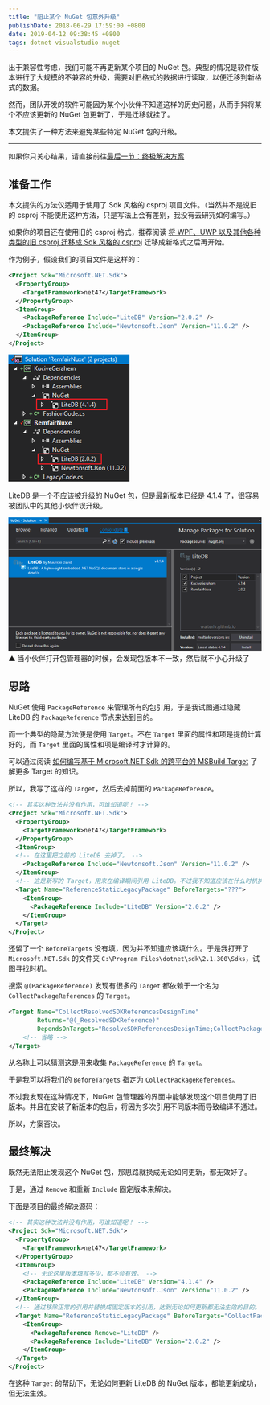 ```yaml
---
title: "阻止某个 NuGet 包意外升级"
publishDate: 2018-06-29 17:59:00 +0800
date: 2019-04-12 09:38:45 +0800
tags: dotnet visualstudio nuget
---
```


出于兼容性考虑，我们可能不再更新某个项目的 NuGet 包。典型的情况是软件版本进行了大规模的不兼容的升级，需要对旧格式的数据进行读取，以便迁移到新格式的数据。

然而，团队开发的软件可能因为某个小伙伴不知道这样的历史问题，从而手抖将某个不应该更新的 NuGet 包更新了，于是迁移就挂了。

本文提供了一种方法来避免某些特定 NuGet 包的升级。

---

如果你只关心结果，请直接前往[最后一节：终极解决方案](#%E6%9C%80%E7%BB%88%E8%A7%A3%E5%86%B3)

## 准备工作

本文提供的方法仅适用于使用了 Sdk 风格的 csproj 项目文件。（当然并不是说旧的 csproj 不能使用这种方法，只是写法上会有差别，我没有去研究如何编写。）

如果你的项目还在使用旧的 csproj 格式，推荐阅读 [将 WPF、UWP 以及其他各种类型的旧 csproj 迁移成 Sdk 风格的 csproj](/post/introduce-new-style-csproj-into-net-framework) 迁移成新格式之后再开始。

作为例子，假设我们的项目文件是这样的：

```xml
<Project Sdk="Microsoft.NET.Sdk">
  <PropertyGroup>
    <TargetFramework>net47</TargetFramework>
  </PropertyGroup>
  <ItemGroup>
    <PackageReference Include="LiteDB" Version="2.0.2" />
    <PackageReference Include="Newtonsoft.Json" Version="11.0.2" />
  </ItemGroup>
</Project>
```

![不一致的 LiteDB 版本](/static/posts/2018-06-29-17-02-09.png)

LiteDB 是一个不应该被升级的 NuGet 包，但是最新版本已经是 4.1.4 了，很容易被团队中的其他小伙伴误升级。

![包管理器](/static/posts/2018-06-29-17-04-14.png)  
▲ 当小伙伴打开包管理器的时候，会发现包版本不一致，然后就不小心升级了

## 思路

NuGet 使用 `PackageReference` 来管理所有的包引用，于是我试图通过隐藏 LiteDB 的 `PackageReference` 节点来达到目的。

而一个典型的隐藏方法便是使用 `Target`。不在 `Target` 里面的属性和项是提前计算好的，而 `Target` 里面的属性和项是编译时才计算的。

可以通过阅读 [如何编写基于 Microsoft.NET.Sdk 的跨平台的 MSBuild Target](/post/write-msbuild-target) 了解更多 Target 的知识。

所以，我写了这样的 `Target`，然后去掉前面的 `PackageReference`。

```xml
<!-- 其实这种改法并没有作用，可谁知道呢！ -->
<Project Sdk="Microsoft.NET.Sdk">
  <PropertyGroup>
    <TargetFramework>net47</TargetFramework>
  </PropertyGroup>
  <ItemGroup>
  <!-- 在这里把之前的 LiteDB 去掉了。 -->
    <PackageReference Include="Newtonsoft.Json" Version="11.0.2" />
  </ItemGroup>
  <!-- 这是新写的 Target，用来在编译期间引用 LiteDB。不过我不知道应该在什么时机执行。 -->
  <Target Name="ReferenceStaticLegacyPackage" BeforeTargets="???">
    <ItemGroup>
      <PackageReference Include="LiteDB" Version="2.0.2" />
    </ItemGroup>
  </Target>
</Project>
```

还留了一个 `BeforeTargets` 没有填，因为并不知道应该填什么。于是我打开了 `Microsoft.NET.Sdk` 的文件夹 `C:\Program Files\dotnet\sdk\2.1.300\Sdks`，试图寻找时机。

搜索 `@(PackageReference)` 发现有很多的 `Target` 都依赖于一个名为 `CollectPackageReferences` 的 `Target`。

```xml
<Target Name="CollectResolvedSDKReferencesDesignTime"
        Returns="@(_ResolvedSDKReference)"
        DependsOnTargets="ResolveSDKReferencesDesignTime;CollectPackageReferences">
    <!-- 省略 -->
</Target>
```

从名称上可以猜测这是用来收集 `PackageReference` 的 `Target`。

于是我可以将我们的 `BeforeTargets` 指定为 `CollectPackageReferences`。

不过我发现在这种情况下，NuGet 包管理器的界面中能够发现这个项目使用了旧版本。并且在安装了新版本的包后，将因为多次引用不同版本而导致编译不通过。

所以，方案否决。

## 最终解决

既然无法阻止发现这个 NuGet 包，那思路就换成无论如何更新，都无效好了。

于是，通过 `Remove` 和重新 `Include` 固定版本来解决。

下面是项目的最终解决源码：

```xml
<!-- 其实这种改法并没有作用，可谁知道呢！ -->
<Project Sdk="Microsoft.NET.Sdk">
  <PropertyGroup>
    <TargetFramework>net47</TargetFramework>
  </PropertyGroup>
  <ItemGroup>
    <!-- 无论这里版本填写多少，都不会有效。 -->
    <PackageReference Include="LiteDB" Version="4.1.4" />
    <PackageReference Include="Newtonsoft.Json" Version="11.0.2" />
  </ItemGroup>
  <!-- 通过移除正常的引用并替换成固定版本的引用，达到无论如何更新都无法生效的目的。 -->
  <Target Name="ReferenceStaticLegacyPackage" BeforeTargets="CollectPackageReferences">
    <ItemGroup>
      <PackageReference Remove="LiteDB" />
      <PackageReference Include="LiteDB" Version="2.0.2" />
    </ItemGroup>
  </Target>
</Project>
```

在这种 `Target` 的帮助下，无论如何更新 LiteDB 的 NuGet 版本，都能更新成功，但无法生效。
